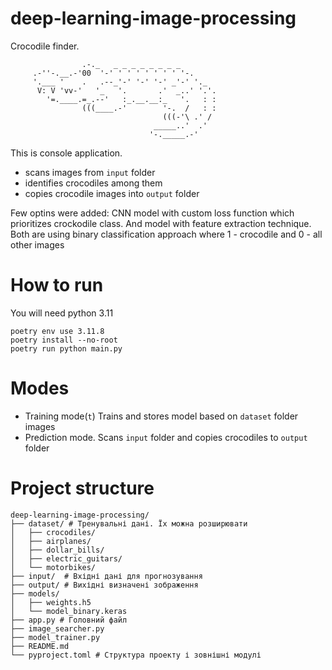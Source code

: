 # deep-learning-image-processing
Crocodile finder. 

                    .-._   _ _ _ _ _ _ _ _
         .-''-.__.-'00  '-' ' ' ' ' ' ' ' '-.
         '.___ '    .   .--_'-' '-' '-' _'-' '._
          V: V 'vv-'   '_   '.       .'  _..' '.'.
            '=.____.=_.--'   :_.__.__:_   '.   : :
                    (((____.-'        '-.  /   : :
                                      (((-'\ .' /
                                    _____..'  .'
                                   '-._____.-'


This is console application. 
- scans images from `input` folder 
- identifies crocodiles among them 
- copies crocodile images into `output` folder

Few optins were added: CNN model with custom loss function which prioritizes crockodile class. And model with feature extraction technique. 
Both are using binary classification approach where 1 - crocodile and 0 - all other images

# How to run
You will need python 3.11

```
poetry env use 3.11.8  
poetry install --no-root
poetry run python main.py
```

# Modes
- Training mode(`t`) Trains and stores model based on `dataset` folder images
- Prediction mode. Scans `input` folder and copies crocodiles to `output` folder

# Project structure
```
deep-learning-image-processing/
├── dataset/ # Тренувальні дані. Їх можна розширювати
│   ├── crocodiles/
│   ├── airplanes/
│   ├── dollar_bills/
│   ├── electric_guitars/
│   └── motorbikes/
├── input/  # Вхідні дані для прогнозування
├── output/ # Вихідні визначені зображення
├── models/
│   ├── weights.h5
│   └── model_binary.keras
├── app.py # Головний файл
├── image_searcher.py
├── model_trainer.py
├── README.md
└── pyproject.toml # Структура проекту і зовнішні модулі

```
